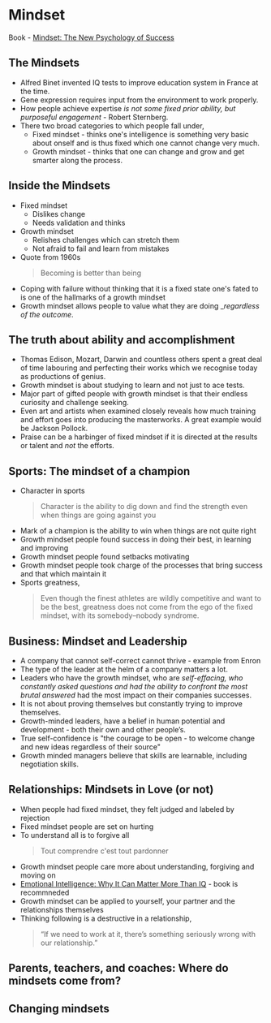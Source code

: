 # Mindset

Book - [Mindset: The New Psychology of Success](https://www.goodreads.com/book/show/40745.Mindset)

## The Mindsets

- Alfred Binet invented IQ tests to improve education system in France at the time.
- Gene expression requires input from the environment to work properly.
- How people achieve expertise _is not some fixed prior ability, but purposeful engagement_ - Robert Sternberg.
- There two broad categories to which people fall under,
  - Fixed mindset - thinks one's intelligence is something very basic about
    onself and is thus fixed which one cannot change very much.
  - Growth mindset - thinks that one can change and grow and get smarter along
    the process.

## Inside the Mindsets

- Fixed mindset
  - Dislikes change
  - Needs validation and thinks 
- Growth mindset
  - Relishes challenges which can stretch them
  - Not afraid to fail and learn from mistakes
- Quote from 1960s
  > Becoming is better than being
- Coping with failure without thinking that it is a fixed state one's fated to is one of the hallmarks of a growth mindset
- Growth mindset allows people to value what they are doing __regardless of the outcome_.

## The truth about ability and accomplishment

- Thomas Edison, Mozart, Darwin and countless others spent a great deal of time labouring and perfecting their works which we recognise today as productions of genius.
- Growth mindset is about studying to learn and not just to ace tests.
- Major part of gifted people with growth mindset is that their endless curiosity and challenge seeking.
- Even art and artists when examined closely reveals how much training and effort goes into producing the masterworks. A great example would be Jackson Pollock.
- Praise can be a harbinger of fixed mindset if it is directed at the results or talent and _not_ the efforts.

## Sports: The mindset of a champion

- Character in sports
  > Character is the ability to dig down and find the strength even when things are going against you
- Mark of a champion is the ability to win when things are not quite right
- Growth mindset people found success in doing their best, in learning and improving
- Growth mindset people found setbacks motivating
- Growth mindset people took charge of the processes that bring success and that which maintain it
- Sports greatness, 
  > Even though the finest athletes are wildly competitive and
  > want to be the best, greatness does not come from the ego of the fixed mindset,
  > with its somebody–nobody syndrome.

## Business: Mindset and Leadership

- A company that cannot self-correct cannot thrive - example from Enron
- The type of the leader at the helm of a company matters a lot. 
- Leaders who have the growth mindset, who are _self-effacing, who constantly asked questions and had the ability to confront the most brutal answered_ had the most impact on their companies successes.
- It is not about proving themselves but constantly trying to improve themselves.
- Growth-minded leaders, have a belief in human potential and development - both their own and other people’s.
- True self-confidence is "the courage to be open - to welcome change and new ideas regardless of their source"
- Growth minded managers believe that skills are learnable, including negotiation skills.

## Relationships: Mindsets in Love (or not)

- When people had fixed mindset, they felt judged and labeled by rejection
- Fixed mindset people are set on hurting
- To understand all is to forgive all
  > Tout comprendre c'est tout pardonner
- Growth mindset people care more about understanding, forgiving and moving on
- [Emotional Intelligence: Why It Can Matter More Than IQ](https://www.goodreads.com/book/show/26329.Emotional_Intelligence) - book is recommneded
- Growth mindset can be applied to yourself, your partner and the relationships themselves
- Thinking following is a destructive in a relationship,
  > “If we need to work at it, there’s something seriously wrong with our relationship.”

## Parents, teachers, and coaches: Where do mindsets come from?

## Changing mindsets




